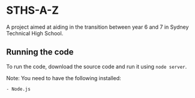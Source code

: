 # STHS-A-Z
 A project aimed at aiding in the transition between year 6 and 7 in Sydney Technical High School.

## Running the code

To run the code, download the source code and run it using `node server`.

Note: You need to have the following installed:

    - Node.js
